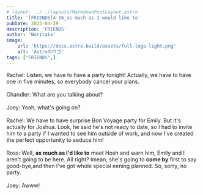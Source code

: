 ```yaml
---
# layout: ../../layouts/MarkdownPostLayout.astro
title: '[FRIENDS]4-16_as much as I would like to'
pubDate: 2025-04-29
description: 'FRIENDS'
author: 'Noritaka'
image:
    url: 'https://docs.astro.build/assets/full-logo-light.png'
    alt: 'Astroのロゴ'
tags: ["FRIENDS",]
---
```


Rachel: Listen, we have to have a party tonight! Actually, we have to have one in five minutes, so everybody cancel your plans.<br>
<br>
Chandler: What are you talking about?<br>
<br>
Joey: Yeah, what's going on?<br>
<br>
Rachel: We have to have surprise Bon Voyage party for Emily. But it's actually for Joshua. Look, he said he's not ready to date, so I had to invite him to a party if I wanted to see him outside of work, and now I've created the perfect opportunity to seduce him!<br>
<br>
Ross: Well, **as much as I'd like to** meet Hosh and warn him, Emily and I aren't going to be here. All right? Imean, she's going to **come by** first to say good-bye,and then I've got whole special eening planned. So, sorry, no party.<br>
<br>
Joey: Awww!
